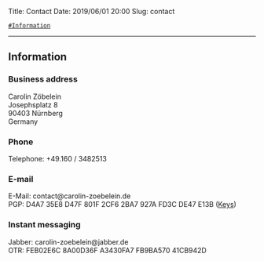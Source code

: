 Title:          Contact
Date:           2019/06/01 20:00
Slug:           contact

<code><a href="/contact.html#Information">\#Information</a></code>

<hr />

<h2 id="Information">Information</h2>
<h3>Business address</h3>
Carolin Zöbelein<br />
Josephsplatz 8<br />
90403 Nürnberg<br />
Germany

<h3>Phone</h3>
Telephone: +49.160 / 3482513  

<h3>E-mail</h3>
E-Mail: contact@carolin-zoebelein.de<br />
PGP: D4A7 35E8 D47F 801F 2CF6 2BA7 927A FD3C DE47 E13B
(<a href="/keys.html#PGP" title="Keys">Keys</a>)

<h3>Instant messaging</h3>
Jabber: carolin-zoebelein@jabber.de<br />
OTR: FEB02E6C 8A00D36F A3430FA7 FB9BA570 41CB942D
